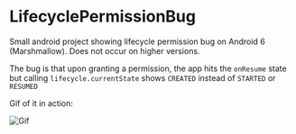 # LifecyclePermissionBug
Small android project showing lifecycle permission bug on Android 6 (Marshmallow). Does not occur on higher versions.

The bug is that upon granting a permission, the app hits the `onResume` state but calling `lifecycle.currentState` shows `CREATED` instead of `STARTED` or `RESUMED`

Gif of it in action:

![Gif](https://i.imgur.com/SrXf11M.gif)
